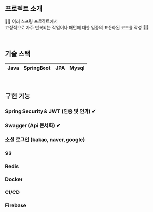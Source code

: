 
## 프로젝트 소개
🤷‍♀️ 여러 스프링 프로젝트에서 <br>
고정적으로 자주 반복되는 작업이나 패턴에 대한 일종의 표준화된 코드를 작성 🤷‍♀️
<p align="justify">

</p>

<br>

## 기술 스택

| Java | SpringBoot |  JPA   |  Mysql   |
| :--------: | :--------: | :------: | :-----: |
<br>

## 구현 기능

### Spring Security & JWT (인증 및 인가) ✔

### Swagger (Api 문서화) ✔

### 소셜 로그인 (kakao, naver, google)

### S3

### Redis

### Docker

### CI/CD

### Firebase

<br>
